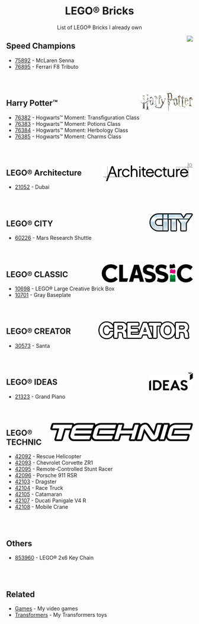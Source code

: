 <h1 align="center">LEGO® Bricks</h1>

<p align="center">List of LEGO® Bricks I already own</p>

<div align="right">
  <img height="50px" src="https://raw.githubusercontent.com/LitoMore/lego-bricks/main/media/speed-champions.png" align="right" />
</div>

## Speed Champions

- [75892](https://www.lego.com/en-us/product/mclaren-senna-75892) - McLaren Senna
- [76895](https://www.lego.com/en-us/product/ferrari-f8-tributo-76895) - Ferrari F8 Tributo

<br /><br />

<div align="right">
  <img height="50px" src="https://raw.githubusercontent.com/LitoMore/lego-bricks/main/media/harry-potter.png" align="right" />
</div>

## Harry Potter™

- [76382](https://www.lego.com/en-us/product/hogwarts-moment-transfiguration-class-76382) - Hogwarts™ Moment: Transfiguration Class
- [76383](https://www.lego.com/en-us/product/hogwarts-moment-potions-class-76383) - Hogwarts™ Moment: Potions Class
- [76384](https://www.lego.com/en-us/product/hogwarts-moment-herbology-class-76384) - Hogwarts™ Moment: Herbology Class
- [76385](https://www.lego.com/en-us/product/hogwarts-moment-charms-class-76385) - Hogwarts™ Moment: Charms Class

<br /><br />

<div align="right">
  <img height="50px" src="https://raw.githubusercontent.com/LitoMore/lego-bricks/main/media/lego-architecture.png" align="right" />
</div>

## LEGO® Architecture

- [21052](https://www.lego.com/en-us/product/dubai-21052) - Dubai

<br /><br />

<div align="right">
  <img height="50px" src="https://raw.githubusercontent.com/LitoMore/lego-bricks/main/media/lego-city.png" align="right" />
</div>

## LEGO® CITY

- [60226](https://www.lego.com/en-us/product/mars-research-shuttle-60226) - Mars Research Shuttle

<br /><br />

<div align="right">
  <img height="50px" src="https://raw.githubusercontent.com/LitoMore/lego-bricks/main/media/lego-classic.png" align="right" />
</div>

## LEGO® CLASSIC

- [10698](https://www.lego.com/en-us/product/lego-large-creative-brick-box-10698) - LEGO® Large Creative Brick Box
- [10701](https://www.lego.com/en-us/product/gray-baseplate-10701) - Gray Baseplate

<br /><br />

<div align="right">
  <img height="50px" src="https://raw.githubusercontent.com/LitoMore/lego-bricks/main/media/lego-creator.png" align="right" />
</div>

## LEGO® CREATOR

- [30573](https://www.lego.com/en-us/service/buildinginstructions/30573) - Santa

<br /><br />

<div align="right">
  <img height="50px" src="https://raw.githubusercontent.com/LitoMore/lego-bricks/main/media/lego-ideas.png" align="right" />
</div>

## LEGO® IDEAS

- [21323](https://www.lego.com/en-us/product/grand-piano-21323) - Grand Piano

<br /><br />

<div align="right">
  <img height="50px" src="https://raw.githubusercontent.com/LitoMore/lego-bricks/main/media/lego-technic.png" align="right" />
</div>

## LEGO® TECHNIC

- [42092](https://www.lego.com/en-us/product/rescue-helicopter-42092) - Rescue Helicopter
- [42093](https://www.lego.com/en-us/product/chevrolet-corvette-zr1-42093) - Chevrolet Corvette ZR1
- [42095](https://www.lego.com/en-us/product/remote-controlled-stunt-racer-42095) - Remote-Controlled Stunt Racer
- [42096](https://www.lego.com/en-us/product/porsche-911-rsr-42096) - Porsche 911 RSR
- [42103](https://www.lego.com/en-us/product/dragster-42103) - Dragster
- [42104](https://www.lego.com/en-us/product/race-truck-42104) - Race Truck
- [42105](https://www.lego.com/en-us/product/catamaran-42105) - Catamaran
- [42107](https://www.lego.com/en-us/product/ducati-panigale-v4-r-42107) - Ducati Panigale V4 R
- [42108](https://www.lego.com/en-us/product/mobile-crane-42108) - Mobile Crane

<br /><br />

## Others

- [853960](https://www.lego.com/en-us/product/lego-2x6-key-chain-853960) - LEGO® 2x6 Key Chain

<br /><br />

## Related

- [Games](https://github.com/LitoMore/games) - My video games
- [Transformers](https://github.com/LitoMore/transformers) - My Transformers toys
